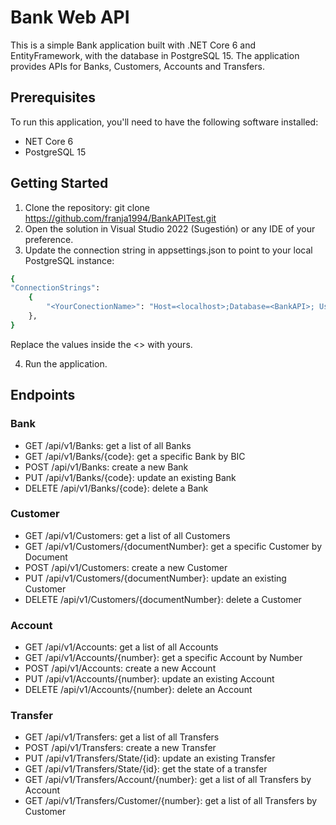 
# Bank Web API

This is a simple Bank application built with .NET Core 6 and EntityFramework, with the database in PostgreSQL 15. The application provides APIs for Banks, Customers, Accounts and Transfers.

## Prerequisites
To run this application, you'll need to have the following software installed:

- NET Core 6
- PostgreSQL 15
## Getting Started
1. Clone the repository: git clone https://github.com/franja1994/BankAPITest.git
2. Open the solution in Visual Studio 2022 (Sugestión) or any IDE of your preference.
3. Update the connection string in appsettings.json to point to your local PostgreSQL instance:
```bash
{
"ConnectionStrings": 
    { 
        "<YourConectionName>": "Host=<localhost>;Database=<BankAPI>; Username=<postgres>; Password=<password>;"
    },  
}
```
Replace the values inside the <> with yours.
 
4. Run the application.


## Endpoints
### Bank
- GET /api/v1/Banks: get a list of all Banks
- GET /api/v1/Banks/{code}: get a specific Bank by BIC
- POST /api/v1/Banks: create a new Bank
- PUT /api/v1/Banks/{code}: update an existing Bank
- DELETE /api/v1/Banks/{code}: delete a Bank
### Customer
- GET /api/v1/Customers: get a list of all Customers
- GET /api/v1/Customers/{documentNumber}: get a specific Customer by Document
- POST /api/v1/Customers: create a new Customer
- PUT /api/v1/Customers/{documentNumber}: update an existing Customer
- DELETE /api/v1/Customers/{documentNumber}: delete a Customer
### Account
- GET /api/v1/Accounts: get a list of all Accounts
- GET /api/v1/Accounts/{number}: get a specific Account by Number
- POST /api/v1/Accounts: create a new Account
- PUT /api/v1/Accounts/{number}: update an existing Account
- DELETE /api/v1/Accounts/{number}: delete an Account
### Transfer
- GET /api/v1/Transfers: get a list of all Transfers
- POST /api/v1/Transfers: create a new Transfer 
- PUT /api/v1/Transfers/State/{id}: update an existing Transfer 
- GET /api/v1/Transfers/State/{id}: get the state of a transfer 
- GET /api/v1/Transfers/Account/{number}: get a list of all Transfers by Account 
- GET /api/v1/Transfers/Customer/{number}: get a list of all Transfers by Customer 